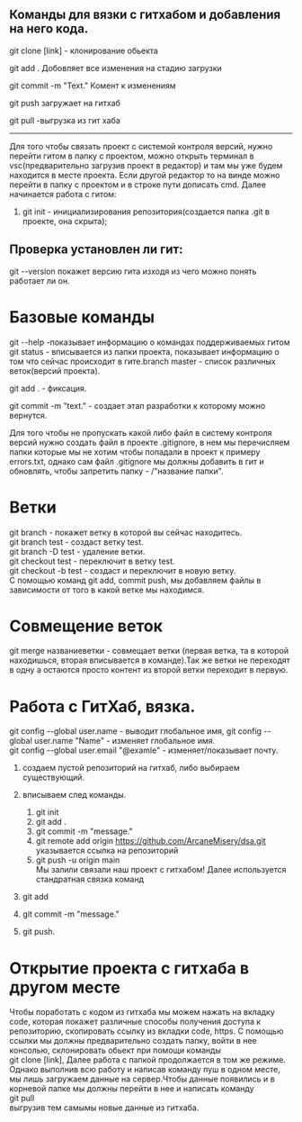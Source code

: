 ## Команды для вязки с гитхабом и добавления на него кода.


git clone [link] - клонирование обьекта

git add . Добовляет все изменения на стадию загрузки  

git commit -m "Text."  Комент к изменениям

git push загружает на гитхаб

git pull  -выгрузка из гит хаба  

<hr/>  
  
  Для того чтобы связать проект с системой контроля версий, нужно перейти гитом в папку с проектом, можно открыть терминал в vsc(предварительно загрузив проект в редактор) и там мы уже будем находится в месте проекта. Если другой редактор то на винде можно перейти в папку с проектом и в строке пути дописать cmd.
  Далее начинается работа с гитом:
  1. git init - инициализирования репозитория(создается папка .git в проекте, она скрыта); 
## Проверка установлен ли гит:
git --version  покажет версию гита изходя из чего можно понять работает ли он.

# Базовые команды  
git --help  -показывает информацию о командах поддерживаемых гитом  
git status - вписывается из папки проекта, показывает информацию о том что сейчас происходит в гите.branch master - список различных веток(версий проекта).  


git add . - фиксация.  
 
git commit -m "text." - создает этап разработки к которому можно вернутся.  

Для того чтобы не пропускать какой либо файл в систему контроля версий нужно создать файл в проекте .gitignore, в нем мы перечисляем папки которые мы не хотим чтобы попадали в проект к примеру errors.txt, однако сам файл .gitignore мы должны добавить в гит и обновлять, чтобы запретить папку - /"название папки".

# Ветки  
git branch - покажет ветку в которой вы сейчас находитесь.  
git branch test - создаст ветку test.  
git branch -D test - удаление ветки.  
git checkout test - переключит в ветку test.  
git checkout -b test - создаст и переключит в новую ветку.  
С помощью команд git add, commit push, мы добавляем файлы в зависимости от того в какой ветке мы находимся.

# Совмещение веток   

git merge названиеветки - совмещает ветки (первая ветка, та в которой находишься, вторая вписывается в команде).Так же ветки не переходят в одну а остаются просто контент из второй ветки переходит в первую.  
# Работа с ГитХаб, вязка.  
git config --global user.name - выводит глобальное имя,
git config --global user.name "Name" - изменяет глобальное имя.  
git config --global user.email "@examle" - изменяет/показывает почту.  
   1. создаем пустой репозиторий на гитхаб, либо выбираем существующий. 
   2. вписываем след команды.
      1. git init
      2. git add .
      3. git commit -m "message."  
      4. git remote add origin https://github.com/ArcaneMisery/dsa.git указывается ссылка на репозиторий
      5. git push -u origin main  
   Мы залили связали наш проект с гитхабом!
   Далее используется стандратная связка команд  
      
1. git add
2. git commit -m "message." 
3. git push.  
# Открытие проекта с гитхаба в другом месте
Чтобы поработать с кодом из гитхаба мы можем нажать на вкладку code, которая покажет различные способы получения доступа к репозиторию, скопировать ссылку из вкладки code, https.
С помощью ссылки мы должны предварительно создать папку, войти в нее консолью, склонировать обьект при помощи команды  
git clone [link],
Далее работа с папкой продолжается в том же режиме.
Однако выполнив всю работу и написав команду пуш в одном месте, мы лишь загружаем данные на сервер.Чтобы данные появились и в корневой папке мы должны перейти в нее и написать команду  
git pull  
выгрузив тем самымы новые данные из гитхаба.


  





